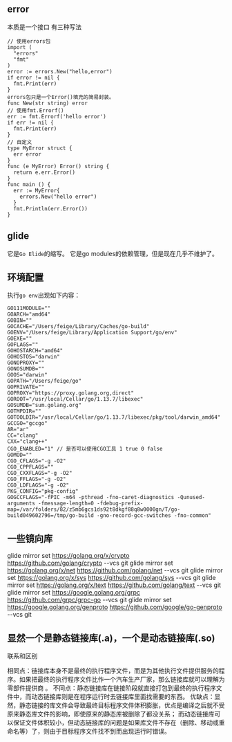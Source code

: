 ## error
本质是一个接口
有三种写法
```
// 使用errors包
import (
  "errors"
  "fmt"
)
error := errors.New("hello,error")
if error != nil {
  fmt.Print(err)
}
errors包只是一个Error()填充的简易封装。
func New(str string) error
// 使用fmt.Errorf()
err := fmt.Errorf('hello error')
if err != nil {
  fmt.Print(err)
}
// 自定义
type MyError struct {
  err error
}
func (e MyError) Error() string {
  return e.err.Error()
}
func main () {
  err := MyError{
    errors.New("hello error")
  }
  fmt.Println(err.Error())
}
```



## glide
它是`Go Elide`的缩写。
它是go modules的依赖管理，但是现在几乎不维护了。


## 环境配置

执行`go env`出现如下内容：
```
GO111MODULE=""
GOARCH="amd64"
GOBIN=""
GOCACHE="/Users/feige/Library/Caches/go-build"
GOENV="/Users/feige/Library/Application Support/go/env"
GOEXE=""
GOFLAGS=""
GOHOSTARCH="amd64"
GOHOSTOS="darwin"
GONOPROXY=""
GONOSUMDB=""
GOOS="darwin"
GOPATH="/Users/feige/go"
GOPRIVATE=""
GOPROXY="https://proxy.golang.org,direct"
GOROOT="/usr/local/Cellar/go/1.13.7/libexec"
GOSUMDB="sum.golang.org"
GOTMPDIR=""
GOTOOLDIR="/usr/local/Cellar/go/1.13.7/libexec/pkg/tool/darwin_amd64"
GCCGO="gccgo"
AR="ar"
CC="clang"
CXX="clang++"
CGO_ENABLED="1" // 是否可以使用CGO工具 1 true 0 false
GOMOD=""
CGO_CFLAGS="-g -O2"
CGO_CPPFLAGS=""
CGO_CXXFLAGS="-g -O2"
CGO_FFLAGS="-g -O2"
CGO_LDFLAGS="-g -O2"
PKG_CONFIG="pkg-config"
GOGCCFLAGS="-fPIC -m64 -pthread -fno-caret-diagnostics -Qunused-arguments -fmessage-length=0 -fdebug-prefix-map=/var/folders/82/z5mb6gcs1ds92t8dkgf88q8w0000gn/T/go-build049602796=/tmp/go-build -gno-record-gcc-switches -fno-common"
```

## 一些镜向库

glide mirror set https://golang.org/x/crypto https://github.com/golang/crypto --vcs git
glide mirror set https://golang.org/x/net https://github.com/golang/net --vcs git
glide mirror set https://golang.org/x/sys https://github.com/golang/sys --vcs git
glide mirror set https://golang.org/x/text https://github.com/golang/text --vcs git
glide mirror set https://google.golang.org/grpc https://github.com/grpc/grpc-go --vcs git
glide mirror set https://google.golang.org/genproto https://github.com/google/go-genproto --vcs git


## 显然一个是静态链接库(.a)，一个是动态链接库(.so)

联系和区别

相同点：链接库本身不是最终的执行程序文件，而是为其他执行文件提供服务的程序。如果把最终的执行程序文件比作一个汽车生产厂家，那么链接库就可以理解为零部件提供商 。
不同点：静态链接库在链接阶段就直接打包到最终的执行程序文件中，而动态链接库则是在程序运行时去链接库里面找需要的东西。
优缺点：显然，静态链接的库文件会导致最终目标程序文件体积膨胀，优点是编译之后就不受原来静态库文件的影响，即使原来的静态库被删除了都没关系；
而动态链接库可以保证文件体积较小，但动态链接库的问题是如果库文件不存在（删除、移动或重命名等）了，则由于目标程序文件找不到而出现运行时错误。

